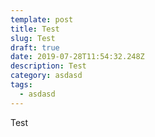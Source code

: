 ```yaml
---
template: post
title: Test
slug: Test
draft: true
date: 2019-07-28T11:54:32.248Z
description: Test
category: asdasd
tags:
  - asdasd
---
```

Test
